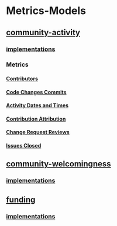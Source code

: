 # Metrics-Models
## [community-activity](../community-activity/definition/community-activity.md)
### [implementations](../community-activity/implementations/linux-distributions/data-insight/community_activity.ipynb)
### Metrics 
#### [Contributors](https://chaoss.community/metric-contributors/) 
#### [Code Changes Commits](https://chaoss.community/metric-code-changes-commits/)
#### [Activity Dates and Times](https://chaoss.community/metric-activity-dates-and-times/)
#### [Contribution Attribution](https://chaoss.community/metric-contribution-attribution/) 
#### [Change Request Reviews](https://chaoss.community/metric-change-request-reviews/)
#### [Issues Closed](https://chaoss.community/metric-issues-closed/)
## [community-welcomingness](../community-welcomingness/definition/) 
### [implementations](../community-welcomingness/implementations/community-welcomingness.ipynb)
## [funding](../funding/definition/) 
### [implementations](../funding/implementations/data-insight/funding.ipynb)
